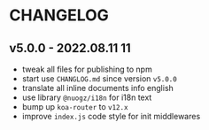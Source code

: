 # CHANGELOG

## v5.0.0 - 2022.08.11 11
* tweak all files for publishing to npm
* start use `CHANGLOG.md` since version `v5.0.0`
* translate all inline documents info english
* use library `@nuogz/i18n` for i18n text
* bump up `koa-router` to `v12.x`
* improve `index.js` code style for init middlewares
